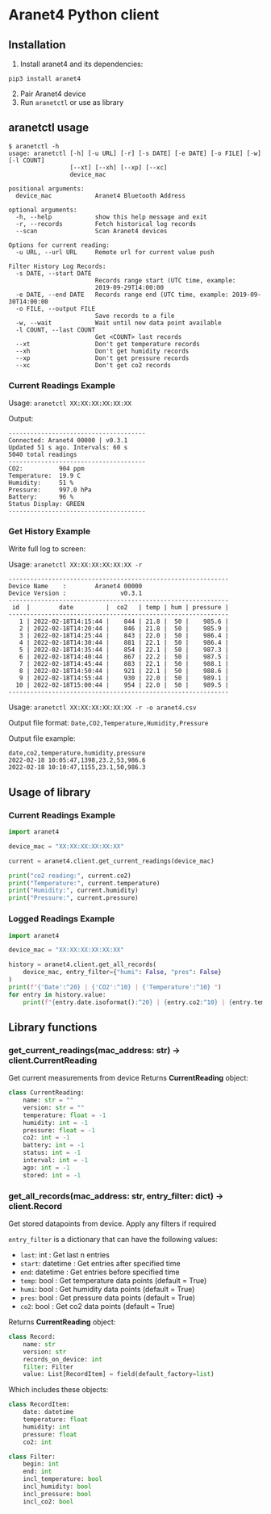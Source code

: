 # Aranet4 Python client
## Installation
1. Install aranet4 and its dependencies:
```
pip3 install aranet4
```
2. Pair Aranet4 device
3. Run `aranetctl` or use as library

## aranetctl usage
```text
$ aranetctl -h
usage: aranetctl [-h] [-u URL] [-r] [-s DATE] [-e DATE] [-o FILE] [-w] [-l COUNT]
                 [--xt] [--xh] [--xp] [--xc]
                 device_mac

positional arguments:
  device_mac            Aranet4 Bluetooth Address

optional arguments:
  -h, --help            show this help message and exit
  -r, --records         Fetch historical log records
  --scan                Scan Aranet4 devices

Options for current reading:
  -u URL, --url URL     Remote url for current value push

Filter History Log Records:
  -s DATE, --start DATE
                        Records range start (UTC time, example:
                        2019-09-29T14:00:00
  -e DATE, --end DATE   Records range end (UTC time, example: 2019-09-30T14:00:00
  -o FILE, --output FILE
                        Save records to a file
  -w, --wait            Wait until new data point available
  -l COUNT, --last COUNT
                        Get <COUNT> last records
  --xt                  Don't get temperature records
  --xh                  Don't get humidity records
  --xp                  Don't get pressure records
  --xc                  Don't get co2 records

```

### Current Readings Example
Usage: `aranetctl XX:XX:XX:XX:XX:XX`

Output:
```
--------------------------------------
Connected: Aranet4 00000 | v0.3.1
Updated 51 s ago. Intervals: 60 s
5040 total readings
--------------------------------------
CO2:          904 ppm
Temperature:  19.9 C
Humidity:     51 %
Pressure:     997.0 hPa
Battery:      96 %
Status Display: GREEN
--------------------------------------
```

### Get History Example
Write full log to screen:

Usage: `aranetctl XX:XX:XX:XX:XX:XX -r`

```shell
-------------------------------------------------------------
Device Name    :        Aranet4 00000
Device Version :               v0.3.1
-------------------------------------------------------------
 id  |        date         |  co2   | temp | hum | pressure |
-------------------------------------------------------------
   1 | 2022-02-18T14:15:44 |    844 | 21.8 |  50 |    985.6 |
   2 | 2022-02-18T14:20:44 |    846 | 21.8 |  50 |    985.9 |
   3 | 2022-02-18T14:25:44 |    843 | 22.0 |  50 |    986.4 |
   4 | 2022-02-18T14:30:44 |    881 | 22.1 |  50 |    986.4 |
   5 | 2022-02-18T14:35:44 |    854 | 22.1 |  50 |    987.3 |
   6 | 2022-02-18T14:40:44 |    867 | 22.2 |  50 |    987.5 |
   7 | 2022-02-18T14:45:44 |    883 | 22.1 |  50 |    988.1 |
   8 | 2022-02-18T14:50:44 |    921 | 22.1 |  50 |    988.6 |
   9 | 2022-02-18T14:55:44 |    930 | 22.0 |  50 |    989.1 |
  10 | 2022-02-18T15:00:44 |    954 | 22.0 |  50 |    989.5 |
-------------------------------------------------------------
```

Usage: `aranetctl XX:XX:XX:XX:XX:XX -r -o aranet4.csv`

Output file format: `Date,CO2,Temperature,Humidity,Pressure`

Output file example:
```
date,co2,temperature,humidity,pressure
2022-02-18 10:05:47,1398,23.2,53,986.6
2022-02-18 10:10:47,1155,23.1,50,986.3
```

## Usage of library

### Current Readings Example

```python
import aranet4

device_mac = "XX:XX:XX:XX:XX:XX"

current = aranet4.client.get_current_readings(device_mac)

print("co2 reading:", current.co2)
print("Temperature:", current.temperature)
print("Humidity:", current.humidity)
print("Pressure:", current.pressure)
```

### Logged Readings Example

```python
import aranet4

device_mac = "XX:XX:XX:XX:XX:XX"

history = aranet4.client.get_all_records(
    device_mac, entry_filter={"humi": False, "pres": False}
)
print(f"{'Date':^20} | {'CO2':^10} | {'Temperature':^10} ")
for entry in history.value:
    print(f"{entry.date.isoformat():^20} | {entry.co2:^10} | {entry.temperature:^10}")

```

## Library functions
### get_current_readings(mac_address: str) -> client.CurrentReading
Get current measurements from device
Returns **CurrentReading** object:
```python
class CurrentReading:
    name: str = ""
    version: str = ""
    temperature: float = -1
    humidity: int = -1
    pressure: float = -1
    co2: int = -1
    battery: int = -1
    status: int = -1
    interval: int = -1
    ago: int = -1
    stored: int = -1
```

### get_all_records(mac_address: str, entry_filter: dict) -> client.Record
Get stored datapoints from device. Apply any filters if required

`entry_filter` is a dictionary that can have the following values:
 - `last`: int : Get last n entries
 - `start`: datetime : Get entries after specified time
 - `end`: datetime : Get entries before specified time
 - `temp`: bool : Get temperature data points (default = True)
 - `humi`: bool : Get humidity data points (default = True)
 - `pres`: bool : Get pressure data points (default = True)
 - `co2`: bool : Get co2 data points (default = True)

Returns **CurrentReading** object:
```python
class Record:
    name: str
    version: str
    records_on_device: int
    filter: Filter
    value: List[RecordItem] = field(default_factory=list)
```
Which includes these objects:
```python
class RecordItem:
    date: datetime
    temperature: float
    humidity: int
    pressure: float
    co2: int

class Filter:
    begin: int
    end: int
    incl_temperature: bool
    incl_humidity: bool
    incl_pressure: bool
    incl_co2: bool
```
